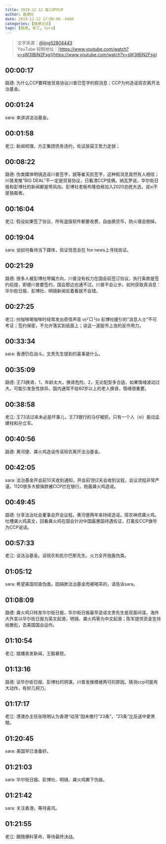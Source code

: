 ```yaml
---
title: 2019.12.12 路江萨时评
author: 路德社
date: 2019-12-12 17:00:00 -0400
categories: [路德访谈]
tags: [路德, 老江, Sara]
---
```


> 文字来源：[@ling52804443](https://twitter.com/ling52804443)  
> YouTube 视频地址：[https://www.youtube.com/watch?v=sW3tBiN2Fsg](https://www.youtube.com/watch?v=sW3tBiN2Fsg)

## 00:00:17

路德: 为什么CCP要释放贸易协议川普已签字的假消息；CCP为何造谣班农离开法治基金。

## 00:01:24

sara: 来讲讲法治基金。

## 00:01:58

老江:  新闻梳理。方正集团债务违约，佐证尿袋王势力走弱；

## 00:08:22

路德: 伪类媒体明镜造谣川普签字，就等崔天凯签字，这种假消息竟然有人相信；川普发推“BIG DEAL”不一定是贸易协议，已看清CCP伎俩。纳瓦罗说，华尔街日报和彭博社的新闻都是带风向。彭博社老板布隆伯格加入2020总统大选，说xi不是独裁者。

## 00:16:04

老江: 假设如果签了协议，所有盗版软件都要收费，自由换货币，防火墙会倒掉。

## 00:19:04

sara: 谈如何看待当下媒体，验证信息会在 fox news上寻找佐证。

## 00:21:29

路德: 很多人被彭博社带偏方向，川普没有权力在国会前签订协议，执行条款是签约前提，即便川普要签约，国会那边也通不过。川普不会让步。如何获取真消息：华尔街日报、彭博社、明镜新闻反着看就不会错。

## 00:27:25

老江: 何咖啡喝咖啡时经常发出奇怪声音 o(╯□╰)o 彭博社援引的“消息人士”不可考证；签约保密，不允许落实到纸面上；谈这一波股市上涨的反作用力。

## 00:33:34

sara: 香港仍在战斗。文贵先生提到的喜事是什么。

## 00:35:09

路德: 王73换肾，1，年龄太大，换肾危险。2，无论配型多合适，如果情绪波动过大，可能引发急性排异。国内通常不给60岁以上的老人换肾，情绪很重要。

## 00:38:58

老江: 王73活过来未必是坏事儿，王73银行的马仔被抓，只有一个人（xi）能动孟建柱和孙立军。

## 00:40:56

路德: 黄河便、龚火鸡造谣传谣班农离开法治基金。

## 00:42:05

sara: 法治基金开会前10天收到通知，开会前1到2天会收到议程，会议流程非常严谨。1120很多大额捐款被CCP拦在银行。炮轰龚火鸡造谣。

## 00:49:45

路德: 分享法治社会董事会开会议程。黄河便两年来持续造谣。班农神烦龚火鸡。吐槽龚火鸡英文，回看龚火鸡在国会针对中国最惠国待遇佐证，打着反CCP旗号为CCP说话。

## 00:57:33

老江: 谈法治基金。谈班农和凯尔巴斯先生。火力全开炮轰伪类。

## 01:05:12

sara: 希望美国彻查伪类。因捐款法治基金而被喝茶的，请告诉sara。

## 01:08:09

路德: 龚火鸡只转发华尔街日报，华尔街日报最早造谣文贵先生是双面间谍。海外大外宣以华尔街日报为英文起源，明镜、龚火鸡等为中文起源；陈军提供资金支持给滕彪，去美国国会运作。

## 01:10:54

老江: 插播突发新闻，王毅暴怒。

## 01:13:16

路德: 谈华尔街日报、彭博社的阴谋。川普发推模棱两可的原因。猜测ccp可能有大动作，有好几把刀。

## 01:17:17

老江: 港澳办主任张晓明认为香港“动荡”因未推行“23条”，“23条”比反送中更黑暗。

## 01:20:45

sara: 美国早已准备好。

## 01:21:03

sara: 华尔街日报、彭博社、明镜、龚火鸡撕下伪装。

## 01:21:42

sara: 关注香港。等待喜讯。

## 01:21:55

老江: 跟随爆料革命，等待最终决战。
